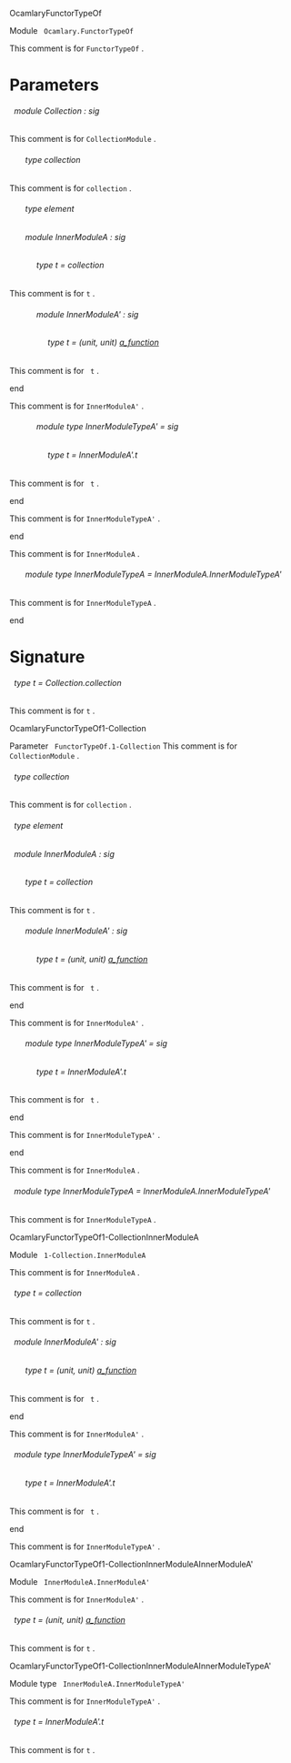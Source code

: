 OcamlaryFunctorTypeOf

 Module `` Ocamlary.FunctorTypeOf`` 


This comment is for `` FunctorTypeOf
`` .


# Parameters


<a id="argument-1-Collection"></a>
###### &nbsp; module Collection : sig

This comment is for `` CollectionModule
`` .



<a id="type-collection"></a>
###### &nbsp; &nbsp; &nbsp; &nbsp;type collection

This comment is for `` collection
`` .




<a id="type-element"></a>
###### &nbsp; &nbsp; &nbsp; &nbsp;type element



<a id="module-InnerModuleA"></a>
###### &nbsp; &nbsp; &nbsp; &nbsp;module InnerModuleA : sig

<a id="type-t"></a>
###### &nbsp; &nbsp; &nbsp; &nbsp;&nbsp; &nbsp; &nbsp;type t = collection

This comment is for `` t
`` .




<a id="module-InnerModuleA'"></a>
###### &nbsp; &nbsp; &nbsp; &nbsp;&nbsp; &nbsp; &nbsp;module InnerModuleA' : sig

<a id="type-t"></a>
###### &nbsp; &nbsp; &nbsp; &nbsp;&nbsp; &nbsp; &nbsp;&nbsp; &nbsp; &nbsp;type t = (unit, unit) [a_function](#type-a_function)

This comment is for `` t`` .



end

This comment is for `` InnerModuleA'
`` .




<a id="module-type-InnerModuleTypeA'"></a>
###### &nbsp; &nbsp; &nbsp; &nbsp;&nbsp; &nbsp; &nbsp;module type InnerModuleTypeA' = sig

<a id="type-t"></a>
###### &nbsp; &nbsp; &nbsp; &nbsp;&nbsp; &nbsp; &nbsp;&nbsp; &nbsp; &nbsp;type t = InnerModuleA'.t

This comment is for `` t`` .



end

This comment is for `` InnerModuleTypeA'
`` .



end

This comment is for `` InnerModuleA
`` .




<a id="module-type-InnerModuleTypeA"></a>
###### &nbsp; &nbsp; &nbsp; &nbsp;module type InnerModuleTypeA = InnerModuleA.InnerModuleTypeA'

This comment is for `` InnerModuleTypeA
`` .



end




# Signature


<a id="type-t"></a>
###### &nbsp; type t = Collection.collection

This comment is for `` t
`` .



OcamlaryFunctorTypeOf1-Collection

 Parameter `` FunctorTypeOf.1-Collection`` 
This comment is for `` CollectionModule
`` .



<a id="type-collection"></a>
###### &nbsp; type collection

This comment is for `` collection
`` .




<a id="type-element"></a>
###### &nbsp; type element



<a id="module-InnerModuleA"></a>
###### &nbsp; module InnerModuleA : sig

<a id="type-t"></a>
###### &nbsp; &nbsp; &nbsp; &nbsp;type t = collection

This comment is for `` t
`` .




<a id="module-InnerModuleA'"></a>
###### &nbsp; &nbsp; &nbsp; &nbsp;module InnerModuleA' : sig

<a id="type-t"></a>
###### &nbsp; &nbsp; &nbsp; &nbsp;&nbsp; &nbsp; &nbsp;type t = (unit, unit) [a_function](#type-a_function)

This comment is for `` t`` .



end

This comment is for `` InnerModuleA'
`` .




<a id="module-type-InnerModuleTypeA'"></a>
###### &nbsp; &nbsp; &nbsp; &nbsp;module type InnerModuleTypeA' = sig

<a id="type-t"></a>
###### &nbsp; &nbsp; &nbsp; &nbsp;&nbsp; &nbsp; &nbsp;type t = InnerModuleA'.t

This comment is for `` t`` .



end

This comment is for `` InnerModuleTypeA'
`` .



end

This comment is for `` InnerModuleA
`` .




<a id="module-type-InnerModuleTypeA"></a>
###### &nbsp; module type InnerModuleTypeA = InnerModuleA.InnerModuleTypeA'

This comment is for `` InnerModuleTypeA
`` .



OcamlaryFunctorTypeOf1-CollectionInnerModuleA

 Module `` 1-Collection.InnerModuleA`` 


This comment is for `` InnerModuleA
`` .

<a id="type-t"></a>
###### &nbsp; type t = collection

This comment is for `` t
`` .




<a id="module-InnerModuleA'"></a>
###### &nbsp; module InnerModuleA' : sig

<a id="type-t"></a>
###### &nbsp; &nbsp; &nbsp; &nbsp;type t = (unit, unit) [a_function](#type-a_function)

This comment is for `` t`` .



end

This comment is for `` InnerModuleA'
`` .




<a id="module-type-InnerModuleTypeA'"></a>
###### &nbsp; module type InnerModuleTypeA' = sig

<a id="type-t"></a>
###### &nbsp; &nbsp; &nbsp; &nbsp;type t = InnerModuleA'.t

This comment is for `` t`` .



end

This comment is for `` InnerModuleTypeA'
`` .



OcamlaryFunctorTypeOf1-CollectionInnerModuleAInnerModuleA'

 Module `` InnerModuleA.InnerModuleA'`` 


This comment is for `` InnerModuleA'
`` .

<a id="type-t"></a>
###### &nbsp; type t = (unit, unit) [a_function](#type-a_function)

This comment is for `` t
`` .



OcamlaryFunctorTypeOf1-CollectionInnerModuleAInnerModuleTypeA'

 Module type `` InnerModuleA.InnerModuleTypeA'`` 


This comment is for `` InnerModuleTypeA'
`` .

<a id="type-t"></a>
###### &nbsp; type t = InnerModuleA'.t

This comment is for `` t
`` .


